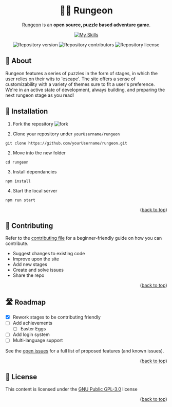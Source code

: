<div align="center">

# 🏃‍♂️ Rungeon

[Rungeon](https://rungeon.live/) is an **open source, puzzle based adventure game**.

[![My Skills](https://skillicons.dev/icons?i=js,css,html)](https://skillicons.dev)

![Repository version](https://img.shields.io/github/v/release/devkennyy/rungeon?color=0874bc&label=version)
![Repository contributors](https://img.shields.io/github/contributors-anon/devkennyy/rungeon?color=0874bc)
![Repository license](https://img.shields.io/github/license/devkennyy/rungeon?color=0874bc)

</div>

## 📙 About

Rungeon features a series of puzzles in the form of stages, in which the user relies on their wits to 'escape'.
The site offers a sense of customizability with a variety of themes sure to fit a user's preference.
We're in an active state of development, always building, and preparing the next rungeon stage as you read!

## 💾 Installation

1. Fork the repository
![fork](https://docs.github.com/assets/cb-23088/images/help/repository/fork_button.png)

1. Clone your repository under `yourUsername/rungeon`
```shell
git clone https://github.com/yourUsername/rungeon.git
```

2.  Move into the new folder
```shell
cd rungeon
```

3. Install dependancies
```shell
npm install
```

4. Start the local server
```shell
npm run start
```

<p align="right">(<a href="#top">back to top</a>)</p>

## 🤝 Contributing

Refer to the [contributing file](contributing.md) for a beginner-friendly guide on how you can contribute.

- Suggest changes to existing code
- Improve upon the site
- Add new stages
- Create and solve issues
- Share the repo

<p align="right">(<a href="#top">back to top</a>)</p>

## 🛣️ Roadmap
- [x] Rework stages to be contributing friendly
- [ ] Add achievements 
  - [ ] Easter Eggs
- [ ] Add login system
- [ ] Multi-language support

See the [open issues](https://github.com/devkennyy/rungeon) for a full list of proposed features (and known issues).

<p align="right">(<a href="#top">back to top</a>)</p>

<!--

## 🤔 FAQ

> What's stopping me from checking the code for answers?

If you can understand the solution from the code, you deserve it.

> The game side isn't my thing, can I still contribute code?

Rungeon is not just a game, it's an environment for developers to learn and improve their developing skills!

> How can I reach out or join the community?

You can participate in the [discussions](https://github.com/devkennyy/rungeon/discussions), [send me an email](mailto:devkenny@outlook.com) or [join our Discord](https://discord.gg/SFX2KSuzep).

-->

## 📜 License

This content is licensed under the [GNU Public GPL-3.0](/license) license

<p align="right">(<a href="#top">back to top</a>)</p>
